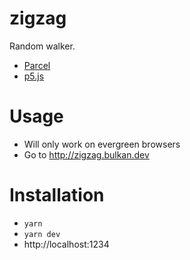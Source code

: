 zigzag
====

Random walker.

* [Parcel](https://parceljs.org/javascript.html)
* [p5.js](https://p5js.org/)


Usage
=====

* Will only work on evergreen browsers
* Go to http://zigzag.bulkan.dev

Installation
============

* `yarn`
* `yarn dev`
* http://localhost:1234
